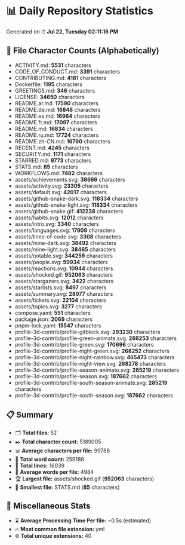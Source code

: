 # 📊 Daily Repository Statistics
Generated on ⏰ **Jul 22, Tuesday 02:11:16 PM**

## 📂 File Character Counts (Alphabetically)
- ACTIVITY.md: **5531** characters
- CODE_OF_CONDUCT.md: **3391** characters
- CONTRIBUTING.md: **4181** characters
- Dockerfile: **1195** characters
- GREETINGS.md: **346** characters
- LICENSE: **34650** characters
- README.ar.md: **17590** characters
- README.de.md: **16848** characters
- README.es.md: **16964** characters
- README.fr.md: **17097** characters
- README.md: **16834** characters
- README.ru.md: **17724** characters
- README.zh-CN.md: **16790** characters
- RECENT.md: **4245** characters
- SECURITY.md: **1171** characters
- STARRED.md: **9773** characters
- STATS.md: **85** characters
- WORKFLOWS.md: **7482** characters
- assets/achievements.svg: **38666** characters
- assets/activity.svg: **23305** characters
- assets/default.svg: **42017** characters
- assets/github-snake-dark.svg: **118334** characters
- assets/github-snake-light.svg: **118334** characters
- assets/github-snake.gif: **412238** characters
- assets/habits.svg: **12012** characters
- assets/intro.svg: **3340** characters
- assets/languages.svg: **17909** characters
- assets/lines-of-code.svg: **3308** characters
- assets/mine-dark.svg: **38492** characters
- assets/mine-light.svg: **38465** characters
- assets/notable.svg: **344259** characters
- assets/people.svg: **59934** characters
- assets/reactions.svg: **10944** characters
- assets/shocked.gif: **952063** characters
- assets/stargazers.svg: **3422** characters
- assets/starlists.svg: **8497** characters
- assets/summary.svg: **28077** characters
- assets/tickets.svg: **22104** characters
- assets/topics.svg: **3277** characters
- compose.yaml: **551** characters
- package.json: **2069** characters
- pnpm-lock.yaml: **15547** characters
- profile-3d-contrib/profile-gitblock.svg: **293230** characters
- profile-3d-contrib/profile-green-animate.svg: **268253** characters
- profile-3d-contrib/profile-green.svg: **170696** characters
- profile-3d-contrib/profile-night-green.svg: **268252** characters
- profile-3d-contrib/profile-night-rainbow.svg: **465473** characters
- profile-3d-contrib/profile-night-view.svg: **268278** characters
- profile-3d-contrib/profile-season-animate.svg: **285219** characters
- profile-3d-contrib/profile-season.svg: **187662** characters
- profile-3d-contrib/profile-south-season-animate.svg: **285219** characters
- profile-3d-contrib/profile-south-season.svg: **187662** characters

## 📋 Summary
- 🗂️ **Total files:** 52
- ✒️ **Total character count:** 5189005
- 📊 **Average characters per file:** 99788
- 📝 **Total word count:** 259188
- 🧾 **Total lines:** 16039
- 📐 **Average words per file:** 4984
- 🏆 **Largest file:** assets/shocked.gif (**952063** characters)
- 🥉 **Smallest file:** STATS.md (**85** characters)

## 🌟 Miscellaneous Stats
- ⌛ **Average Processing Time Per file:** ~0.5s (estimated)
- 🔥 **Most common file extension:** yml
- 🌐 **Total unique extensions:** 40
